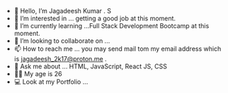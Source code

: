 - 👋 Hello, I’m Jagadeesh Kumar . S
- 👀 I’m interested in ... getting a good job at this moment.
- 🌱 I’m currently learning ...Full Stack Development Bootcamp at this moment.
- 💞️ I’m looking to collaborate on ...
- 📫 How to reach me ... you may send mail tom my email address which is jagadeesh_2k17@proton.me .
- 💬 Ask me about ... HTML, JavaScript, React JS, CSS
- 🧔‍♂️ My age is 26
- 💻 Look at my Portfolio ...

<!---
Jagadeesh-Kumar-Initial-Is-S/Jagadeesh-Kumar-Initial-Is-S is a ✨ special ✨ repository because its `README.md` (this file) appears on your GitHub profile.
You can click the Preview link to take a look at your changes.
--->
